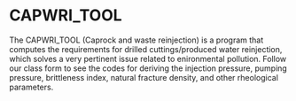 # CAPWRI_TOOL
The CAPWRI_TOOL (Caprock and waste reinjection) is a program that computes the requirements for drilled cuttings/produced water reinjection, which solves a very pertinent issue related to enironmental pollution.
Follow our class form to see the codes for deriving the injection pressure, pumping pressure, brittleness index, natural fracture density, and other rheological parameters.
